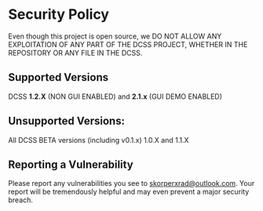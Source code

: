 # Security Policy

Even though this project is open source, we DO NOT ALLOW ANY EXPLOITATION OF ANY PART OF THE DCSS PROJECT, WHETHER IN THE REPOSITORY OR ANY FILE IN THE DCSS.

## Supported Versions

DCSS **1.2.X** (NON GUI ENABLED) and **2.1.x** (GUI DEMO ENABLED)

## Unsupported Versions:
All DCSS BETA versions (including v0.1.x)
1.0.X and 1.1.X

## Reporting a Vulnerability

Please report any vulnerabilities you see to skorperxrad@outlook.com. Your report will be tremendously helpful and may even prevent a major security breach.
